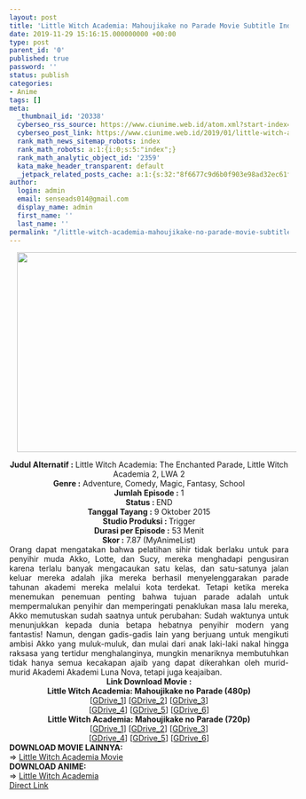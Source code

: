 ```yaml
---
layout: post
title: 'Little Witch Academia: Mahoujikake no Parade Movie Subtitle Indonesia'
date: 2019-11-29 15:16:15.000000000 +00:00
type: post
parent_id: '0'
published: true
password: ''
status: publish
categories:
- Anime
tags: []
meta:
  _thumbnail_id: '20338'
  cyberseo_rss_source: https://www.ciunime.web.id/atom.xml?start-index=1351&max-results=150
  cyberseo_post_link: https://www.ciunime.web.id/2019/01/little-witch-academia-mahoujikake-no.html
  rank_math_news_sitemap_robots: index
  rank_math_robots: a:1:{i:0;s:5:"index";}
  rank_math_analytic_object_id: '2359'
  kata_make_header_transparent: default
  _jetpack_related_posts_cache: a:1:{s:32:"8f6677c9d6b0f903e98ad32ec61f8deb";a:2:{s:7:"expires";i:1652242604;s:7:"payload";a:0:{}}}
author:
  login: admin
  email: senseads014@gmail.com
  display_name: admin
  first_name: ''
  last_name: ''
permalink: "/little-witch-academia-mahoujikake-no-parade-movie-subtitle-indonesia/"
---
```

<div class="separator" style="clear: both; text-align: center;"><a href="https://1.bp.blogspot.com/-etF2Ft3dO4Y/XE1jJ7tNgrI/AAAAAAAAImU/ny5cjBrcxoEW_ZLaLKOJD029T2WXUngDACPcBGAYYCw/s1600/Little%2BWitch%2BAcademia%2B%2BMahoujikake%2Bno%2BParade.jpg" imageanchor="1" style="margin-left: 1em; margin-right: 1em;"><img border="0" data-original-height="720" data-original-width="1280" height="360" src="{{ site.baseurl }}/assets/2019/11/Little%2BWitch%2BAcademia%2B%2BMahoujikake%2Bno%2BParade.jpg" width="640" /></a></div>
<p>
<div style="text-align: center;"><b>Judul</b><b><b> Alternatif</b> :</b> Little Witch Academia: The Enchanted Parade, Little Witch Academia 2, LWA 2</div>
<div style="text-align: center;"><b><b>Genre :</b></b> Adventure, Comedy, Magic, Fantasy, School</div>
<div style="text-align: center;"><b>Jumlah Episode :</b> 1<br /><b>Status :&nbsp;</b>END<br /><b>Tanggal Tayang :</b> 9 Oktober 2015<br /><b>Studio Produksi : </b>Trigger<br /><b>Durasi per Episode :</b> 53 Menit</div>
<div style="text-align: center;"><b>Skor :</b> 7.87 (MyAnimeList)</div>
<div style="text-align: center;"></div>
<div style="text-align: justify;">Orang dapat mengatakan bahwa pelatihan sihir tidak berlaku untuk para penyihir muda Akko, Lotte, dan Sucy, mereka menghadapi pengusiran karena terlalu banyak mengacaukan satu kelas, dan satu-satunya jalan keluar mereka adalah jika mereka berhasil menyelenggarakan parade tahunan akademi mereka melalui kota terdekat. Tetapi ketika mereka menemukan penemuan penting bahwa tujuan parade adalah untuk mempermalukan penyihir dan memperingati penaklukan masa lalu mereka, Akko memutuskan sudah saatnya untuk perubahan: Sudah waktunya untuk menunjukkan kepada dunia betapa hebatnya penyihir modern yang fantastis! Namun, dengan gadis-gadis lain yang berjuang untuk mengikuti ambisi Akko yang muluk-muluk, dan mulai dari anak laki-laki nakal hingga raksasa yang tertidur menghalanginya, mungkin menariknya membutuhkan tidak hanya semua kecakapan ajaib yang dapat dikerahkan oleh murid-murid Akademi Akademi Luna Nova, tetapi juga keajaiban.</div>
<div style="text-align: justify;"></div>
<div style="text-align: justify;"></div>
<div style="text-align: center;"><b>Link Download Movie :</b></div>
<div style="text-align: center;"></div>
<div style="text-align: center;"><b>Little Witch Academia: Mahoujikake no Parade (480p)</b><br />[<a href="https://drive.google.com/uc?export=download&amp;id=1wF1f1InK5UqHbhBd_kemG8ISmLiE_3EU" target="_blank" rel="noopener">GDrive_1</a>] [<a href="https://drive.google.com/uc?export=download&amp;id=10UPjbFpC16IPOKWw_cMK4f7PUy3hVU_R" target="_blank" rel="noopener">GDrive_2</a>] [<a href="https://drive.google.com/uc?export=download&amp;id=1i9M-AyEj5g9C-Cux3WIn_RA1vZnhOgwH" target="_blank" rel="noopener">GDrive_3</a>]<br />[<a href="https://drive.google.com/uc?id=1w4Gf-CCRhkQJ4ddlR0IFvtMavAFnzj3y" target="_blank" rel="noopener">GDrive_4</a>] [<a href="https://drive.google.com/uc?id=1Gwx6ciitZ2TlruuClA-R4rK2MSSKmm0M" target="_blank" rel="noopener">GDrive_5</a>] [<a href="https://drive.google.com/uc?id=1jl6DK7WSZYXnzg4soFUJkRJmG4ImCpGG" target="_blank" rel="noopener">GDrive_6</a>]</div>
<div style="text-align: center;"><b>Little Witch Academia: Mahoujikake no Parade (720p)</b><br />[<a href="https://drive.google.com/uc?export=download&amp;id=1OiknbJMkvV8mFyV-64mf2yXr0h8OzJlO" target="_blank" rel="noopener">GDrive_1</a>] [<a href="https://drive.google.com/uc?export=download&amp;id=1WbzyHfV4a4LYh2XwYMOEgPaXUFRzj7Nq" target="_blank" rel="noopener">GDrive_2</a>] [<a href="https://drive.google.com/uc?export=download&amp;id=1e80oaFLkGA8DztpCib1edqu5xhc3xw7W" target="_blank" rel="noopener">GDrive_3</a>]<br />[<a href="https://drive.google.com/uc?id=1R09wBqDJU7WM_XiCSewKNfEdH26UKO0r" target="_blank" rel="noopener">GDrive_4</a>] [<a href="https://drive.google.com/uc?id=1vRbFD2EVD0oD0vmJwf_1lkgsr68YYQ7m" target="_blank" rel="noopener">GDrive_5</a>] [<a href="https://drive.google.com/uc?id=1XNIgYtwfr8qiBQujHbkeRDPU-_SdU_Cs" target="_blank" rel="noopener">GDrive_6</a>]
<div style="text-align: left;"></div>
<div style="text-align: left;"></div>
<div style="text-align: left;"><b>DOWNLOAD MOVIE LAINNYA:</b></div>
<div style="text-align: left;"></div>
<div style="text-align: left;">=&gt;&nbsp;<a href="https://www.ciunime.web.id/2019/01/little-witch-academia-movie-subtitle.html" target="_blank" rel="noopener">Little Witch Academia Movie</a></div>
<div style="text-align: left;"></div>
<div style="text-align: left;"><b>DOWNLOAD ANIME:</b></div>
<div style="text-align: left;"></div>
<div style="text-align: left;">=&gt;&nbsp;<a href="https://www.ciunime.web.id/2019/01/little-witch-academia-episode-01-25-end.html" target="_blank" rel="noopener">Little Witch Academia</a></div>
<div style="text-align: left;"></div>
</div>
<link rel="stylesheet" href="https://cdnjs.cloudflare.com/ajax/libs/font-awesome/4.7.0/css/font-awesome.min.css" />
<div class="divbtn"> <a href="https://handymansurrender.com/fihup8buzv?key=94550f7ce39444073321dde3b8782f97" class="btn"><i class="fa fa-download"></i> Direct Link</a> </div>
